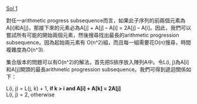 [Sol 1](https://algnotes.wordpress.com/2013/06/01/finding-longest-arithmetic-progressions/)

對任一arithmetic progress subsequence而言，如果此子序列的前兩個元素為A[i]和A[j]，那接下來的元素必為A[j] + A[j] – A[i] = 2A[j] – A[i]。因此，我們可以嘗試所有可能的開始兩個元素，然後搜尋找出最長的arithmetic progression subsequence。因為起始兩元素有 O(n^2)組，而且每一組需要花O(n)搜尋，時間複雜度為O(n^3).

集合版本的問題可以有O(n^2)的解法，首先把S排序放入陣列A中。令L(i, j)為A[i]和A[j]開頭的最長arithmetic progression subsequence。我們可得到遞迴關係如下：

L(i, j) = L(j, k) + 1, **if k > i and A[i] + A[k] = 2A[j]**  
L(i, j) = 2, otherwise


